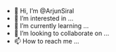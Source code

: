 - 👋 Hi, I’m @ArjunSiral
- 👀 I’m interested in ...
- 🌱 I’m currently learning ...
- 💞️ I’m looking to collaborate on ...
- 📫 How to reach me ...

<!---
ArjunSiral/ArjunSiral is a ✨ special ✨ repository because its `README.md` (this file) appears on your GitHub profile.
You can click the Preview link to take a look at your changes.
--->
